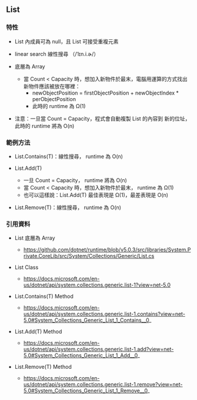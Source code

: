 ## List

### 特性

* List 內成員可為 null，且 List 可接受重複元素

* linear search 線性搜尋  （/ˈlɪn.i.ɚ/）

* 底層為 Array
  * 當 Count < Capacity 時，想加入新物件於最末，電腦用運算的方式找出新物件應該被放在哪裡：
    * newObjectPosition = firstObjectPosition + newObjectIndex * perObjectPosition
    * 此時的 runtime 為 Ω(1)
    
* 注意：一旦當 Count = Capacity，程式會自動複製 List 的內容到 新的位址，此時的 runtime 將為 O(n) 

### 範例方法
* List<T>.Contains(T)：線性搜尋， runtime 為 O(n)

* List<T>.Add(T)
  * 一旦 Count = Capacity， runtime 將為 O(n)
  * 當 Count < Capacity 時，想加入新物件於最末， runtime 為 Ω(1)
  * 也可以這樣說：List<T>.Add(T) 最佳表現是 Ω(1)，最差表現是 O(n)

* List<T>.Remove(T)：線性搜尋， runtime 為 O(n)

### 引用資料
* List 底層為 Array 
  * https://github.com/dotnet/runtime/blob/v5.0.3/src/libraries/System.Private.CoreLib/src/System/Collections/Generic/List.cs

* List<T> Class 
  * https://docs.microsoft.com/en-us/dotnet/api/system.collections.generic.list-1?view=net-5.0

* List<T>.Contains(T) Method 
  * https://docs.microsoft.com/en-us/dotnet/api/system.collections.generic.list-1.contains?view=net-5.0#System_Collections_Generic_List_1_Contains__0_

* List<T>.Add(T) Method 
  * https://docs.microsoft.com/en-us/dotnet/api/system.collections.generic.list-1.add?view=net-5.0#System_Collections_Generic_List_1_Add__0_

* List<T>.Remove(T) Method 
  * https://docs.microsoft.com/en-us/dotnet/api/system.collections.generic.list-1.remove?view=net-5.0#System_Collections_Generic_List_1_Remove__0_
  
      
